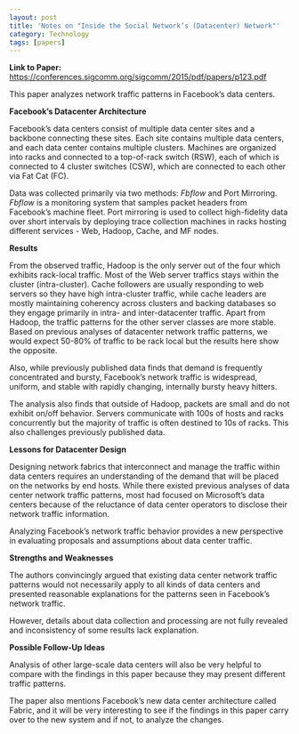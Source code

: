 ```yaml
---
layout: post
title: 'Notes on "Inside the Social Network’s (Datacenter) Network"'
category: Technology
tags: [papers]
---
```


**Link to Paper:** <https://conferences.sigcomm.org/sigcomm/2015/pdf/papers/p123.pdf>

This paper analyzes network traffic patterns in Facebook’s data centers. 

**Facebook’s Datacenter Architecture**

Facebook’s data centers consist of multiple data center sites and a backbone connecting these sites. Each site contains multiple data centers, and each data center contains multiple clusters. Machines are organized into racks and connected to a top-of-rack switch (RSW), each of which is connected to 4 cluster switches (CSW), which are connected to each other via Fat Cat (FC).

Data was collected primarily via two methods: *Fbflow* and Port Mirroring. *Fbflow* is a monitoring system that samples packet headers from Facebook’s machine fleet. Port mirroring is used to collect high-fidelity data over short intervals by deploying trace collection machines in racks hosting different services \- Web, Hadoop, Cache, and MF nodes.

**Results**

From the observed traffic, Hadoop is the only server out of the four which exhibits rack-local traffic. Most of the Web server traffics stays within the cluster (intra-cluster). Cache followers are usually responding to web servers so they have high intra-cluster traffic, while cache leaders are mostly maintaining coherency across clusters and backing databases so they engage primarily in intra- and inter-datacenter traffic. Apart from Hadoop, the traffic patterns for the other server classes are more stable. Based on previous analyses of datacenter network traffic patterns, we would expect 50-80% of traffic to be rack local but the results here show the opposite.

Also, while previously published data finds that demand is frequently concentrated and bursty, Facebook’s network traffic is widespread, uniform, and stable with rapidly changing, internally bursty heavy hitters.

The analysis also finds that outside of Hadoop, packets are small and do not exhibit on/off behavior. Servers communicate with 100s of hosts and racks concurrently but the majority of traffic is often destined to 10s of racks. This also challenges previously published data.

**Lessons for Datacenter Design**

Designing network fabrics that interconnect and manage the traffic within data centers requires an understanding of the demand that will be placed on the networks by end hosts. While there existed previous analyses of data center network traffic patterns, most had focused on Microsoft’s data centers because of the reluctance of data center operators to disclose their network traffic information.

Analyzing Facebook’s network traffic behavior provides a new perspective in evaluating proposals and assumptions about data center traffic.

**Strengths and Weaknesses**

The authors convincingly argued that existing data center network traffic patterns would not necessarily apply to all kinds of data centers and presented reasonable explanations for the patterns seen in Facebook’s network traffic.

However, details about data collection and processing are not fully revealed and inconsistency of some results lack explanation.

**Possible Follow-Up Ideas**

Analysis of other large-scale data centers will also be very helpful to compare with the findings in this paper because they may present different traffic patterns. 

The paper also mentions Facebook’s new data center architecture called Fabric, and it will be very interesting to see if the findings in this paper carry over to the new system and if not, to analyze the changes.
